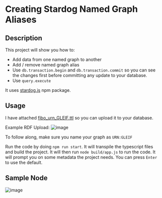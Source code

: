 # Creating Stardog Named Graph Aliases

## Description

This project will show you how to:

-   Add data from one named graph to another
-   Add / remove named graph alias
-   Use `db.transaction.begin` and `db.transaction.commit` so you can see the changes first before committing any update to your database.
-   Use `query.execute`

It uses [stardog.js](https://github.com/stardog-union/stardog.js) npm package.

## Usage

I have attached [fibo_urn_GLEIF.ttl](./data/fibo_urn_GLEIF.ttl) so you can upload it to your database.

Example RDF Upload:
![image](https://user-images.githubusercontent.com/3269153/111329332-6d53b580-8645-11eb-8468-e5aca9a7e60f.png)

To follow along, make sure you name your graph as `URN:GLEIF`

Run the code by doing `npm run start`. It will transpile the typescript files and build the project. It will then run `node build/app.js` to run the code. It will prompt you on some metadata the project needs. You can press `Enter` to use the default.

## Sample Node
![image](https://user-images.githubusercontent.com/3269153/111330133-10a4ca80-8646-11eb-8f92-786f264ea3e9.png)
